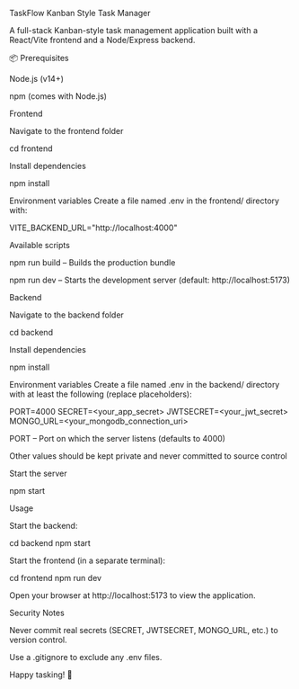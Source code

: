 TaskFlow Kanban Style Task Manager

A full-stack Kanban-style task management application built with a React/Vite frontend and a Node/Express backend.

📦 Prerequisites

Node.js (v14+)

npm (comes with Node.js)

Frontend

Navigate to the frontend folder

cd frontend

Install dependencies

npm install

Environment variables
Create a file named .env in the frontend/ directory with:

VITE_BACKEND_URL="http://localhost:4000"

Available scripts

npm run build – Builds the production bundle

npm run dev   – Starts the development server (default: http://localhost:5173)

Backend

Navigate to the backend folder

cd backend

Install dependencies

npm install

Environment variables
Create a file named .env in the backend/ directory with at least the following (replace placeholders):

PORT=4000
SECRET=<your_app_secret>
JWTSECRET=<your_jwt_secret>
MONGO_URL=<your_mongodb_connection_uri>

PORT – Port on which the server listens (defaults to 4000)

Other values should be kept private and never committed to source control

Start the server

npm start

Usage

Start the backend:

cd backend
npm start

Start the frontend (in a separate terminal):

cd frontend
npm run dev

Open your browser at http://localhost:5173 to view the application.

Security Notes

Never commit real secrets (SECRET, JWTSECRET, MONGO_URL, etc.) to version control.

Use a .gitignore to exclude any .env files.

Happy tasking! 🚀
